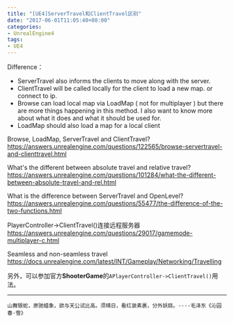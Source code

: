 ```yaml
---
title: "[UE4]ServerTravel和ClientTravel区别"
date: "2017-06-01T11:05:40+08:00"
categories:
- UnrealEngine4
tags:
- UE4
---
```


Difference：

+ ServerTravel also informs the clients to move along with the server.
+ ClientTravel will be called locally for the client to load a new map. or connect to ip.
+ Browse can load local map via LoadMap ( not for multiplayer ) but there are more things happening in this method. I also want to know more about what it does and what it should be used for.
+ LoadMap should also load a map for a local client

Browse, LoadMap, ServerTravel and ClientTravel?  
https://answers.unrealengine.com/questions/122565/browse-servertravel-and-clienttravel.html

What's the different between absolute travel and relative travel?  
https://answers.unrealengine.com/questions/101284/what-the-different-between-absolute-travel-and-rel.html

What is the difference between ServerTravel and OpenLevel?  
https://answers.unrealengine.com/questions/55477/the-difference-of-the-two-functions.html

PlayerController->ClientTravel()连接远程服务器  
https://answers.unrealengine.com/questions/29017/gamemode-multiplayer-c.html

Seamless and non-seamless travel  
https://docs.unrealengine.com/latest/INT/Gameplay/Networking/Travelling


另外，可以参加官方**ShooterGame**的`APlayerController->ClientTravel()`用法。

***
`山舞银蛇，原驰蜡象，欲与天公试比高。须晴日，看红装素裹，分外妖娆。----毛泽东《沁园春·雪》`